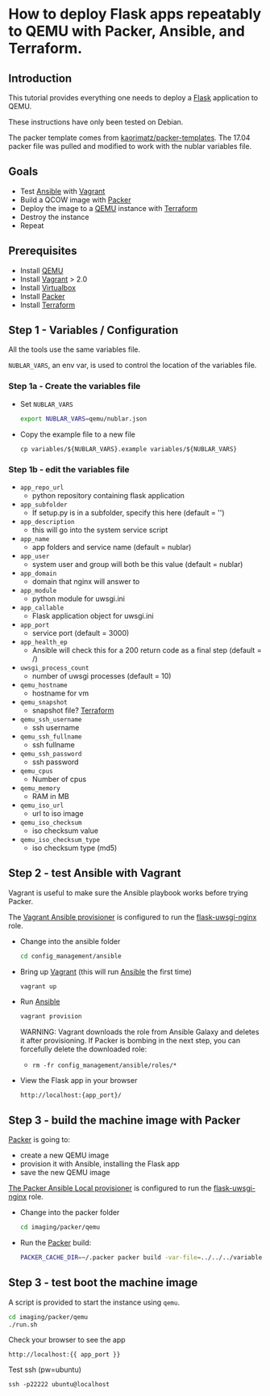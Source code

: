 # How to deploy Flask apps repeatably to QEMU with Packer, Ansible, and Terraform.

## Introduction

This tutorial provides everything one needs to deploy a [Flask](http://flask.pocoo.org/docs/0.12/) application to QEMU.

These instructions have only been tested on Debian.

The packer template comes from [kaorimatz/packer-templates](https://github.com/kaorimatz/packer-templates).  The 17.04 packer file was pulled and modified to work with the nublar variables file.

## Goals

-   Test [Ansible](http://docs.ansible.com/ansible/latest/index.html) with [Vagrant](https://www.vagrant.io/downloads.html)
-   Build a QCOW image with [Packer](https://www.packer.io/downloads.html)
-   Deploy the image to a [QEMU](https://www.qemu.com/products/compute/) instance with [Terraform](https://www.terraform.io/downloads.html)
-   Destroy the instance
-   Repeat

## Prerequisites

-   Install [QEMU](https://www.qemu.org/download/)
-   Install [Vagrant](https://www.vagrant.io/downloads.html) > 2.0
-   Install  [Virtualbox](https://www.virtualbox.org/wiki/Downloads)
-   Install [Packer](https://www.packer.io/downloads.html)
-   Install [Terraform](https://www.terraform.io/downloads.html)

## Step 1 - Variables / Configuration

All the tools use the same variables file.

`NUBLAR_VARS`, an env var, is used to control the location of the variables file.

### Step 1a - Create the variables file
-   Set `NUBLAR_VARS`

    ```sh
    export NUBLAR_VARS=qemu/nublar.json
    ```

-   Copy the example file to a new file

    ```
    cp variables/${NUBLAR_VARS}.example variables/${NUBLAR_VARS}
    ```

### Step 1b - edit the variables file

-   `app_repo_url`
    -   python repository containing flask application
-   `app_subfolder`
    -   If setup.py is in a subfolder, specify this here (default = '')
-   `app_description`
    -   this will go into the system service script
-   `app_name`
    -   app folders and service name (default = nublar)
-   `app_user`
    -   system user and group will both be this value (default = nublar)
-   `app_domain`
    -   domain that nginx will answer to
-   `app_module`
    -   python module for uwsgi.ini
-   `app_callable`
    -   Flask application object for uwsgi.ini
-   `app_port`
    -   service port (default = 3000)
-   `app_health_ep`
    -   Ansible will check this for a 200 return code as a final step (default = /)
-   `uwsgi_process_count`
    -   number of uwsgi processes (default = 10)
-   `qemu_hostname`
    -   hostname for vm
-   `qemu_snapshot`
    -   snapshot file? [Terraform](https://www.terraform.io/downloads.html)
-   `qemu_ssh_username`
    -   ssh username
-   `qemu_ssh_fullname`
    -   ssh fullname
-   `qemu_ssh_password`
    -   ssh password
-   `qemu_cpus`
    -   Number of cpus
-   `qemu_memory`
    -   RAM in MB
-   `qemu_iso_url`
    -   url to iso image
-   `qemu_iso_checksum`
    -   iso checksum value
-   `qemu_iso_checksum_type`
    -   iso checksum type (md5)

## Step 2 - test Ansible with Vagrant

Vagrant is useful to make sure the Ansible playbook works before trying Packer.

The [Vagrant Ansible provisioner](https://www.vagrantup.com/docs/provisioning/ansible.html) is configured to run the  [flask-uwsgi-nginx](https://galaxy.ansible.com/lex00/flask-uwsgi-nginx/) role.

-   Change into the ansible folder

    ```sh
    cd config_management/ansible
    ```

-   Bring up [Vagrant](https://www.vagrant.io/downloads.html) (this will run [Ansible](http://docs.ansible.com/ansible/latest/index.html) the first time)

    ```sh
    vagrant up
    ```

-   Run [Ansible](http://docs.ansible.com/ansible/latest/index.html)

    ```sh
    vagrant provision
    ```

    WARNING: Vagrant downloads the role from Ansible Galaxy and deletes it after provisioning.  If Packer is bombing in the next step, you can forcefully delete the downloaded role:

    -   `rm -fr config_management/ansible/roles/*`


-   View the Flask app in your browser

    `http://localhost:{app_port}/`

## Step 3 - build the machine image with Packer

[Packer](https://www.packer.io/downloads.html) is going to:

-   create a new QEMU image
-   provision it with Ansible, installing the Flask app
-   save the new QEMU image

[The Packer Ansible Local provisioner](https://www.packer.io/docs/provisioners/ansible-local.html) is configured to run the  [flask-uwsgi-nginx](https://galaxy.ansible.com/lex00/flask-uwsgi-nginx/) role.

-   Change into the packer folder

    ```sh
    cd imaging/packer/qemu
    ```

-   Run the [Packer](https://www.packer.io/downloads.html) build:

    ```sh
    PACKER_CACHE_DIR=~/.packer packer build -var-file=../../../variables/${NUBLAR_VARS} packer.json
    ```

## Step 3 - test boot the machine image

A script is provided to start the instance using `qemu`.

```sh
cd imaging/packer/qemu
./run.sh
```

Check your browser to see the app

`http://localhost:{{ app_port }}`

Test ssh (pw=ubuntu)

`ssh -p22222 ubuntu@localhost`
